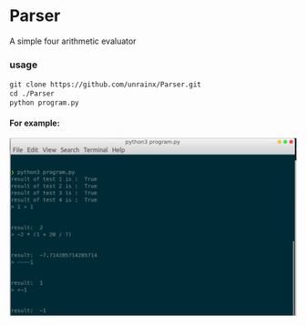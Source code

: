 # Parser

A simple four arithmetic evaluator 

### usage

```shell
git clone https://github.com/unrainx/Parser.git
cd ./Parser
python program.py
```

#### For example:

![start](./doc/image/result.png)